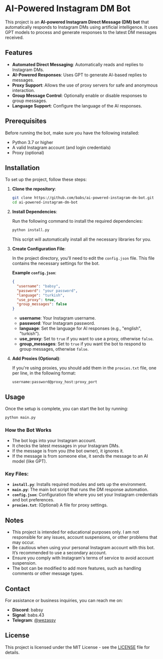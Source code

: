 
# AI-Powered Instagram DM Bot

This project is an **AI-powered Instagram Direct Message (DM) bot** that automatically responds to Instagram DMs using artificial intelligence. It uses GPT models to process and generate responses to the latest DM messages received.

## Features

- **Automated Direct Messaging**: Automatically reads and replies to Instagram DMs.
- **AI-Powered Responses**: Uses GPT to generate AI-based replies to messages.
- **Proxy Support**: Allows the use of proxy servers for safe and anonymous interaction.
- **Group Message Control**: Optionally enable or disable responses to group messages.
- **Language Support**: Configure the language of the AI responses.

## Prerequisites

Before running the bot, make sure you have the following installed:

- Python 3.7 or higher
- A valid Instagram account (and login credentials)
- Proxy (optional)

## Installation

To set up the project, follow these steps:

1. **Clone the repository**:

   ```bash
   git clone https://github.com/babs/ai-powered-instagram-dm-bot.git
   cd ai-powered-instagram-dm-bot
   ```

2. **Install Dependencies**:

   Run the following command to install the required dependencies:

   ```bash
   python install.py
   ```

   This script will automatically install all the necessary libraries for you.

3. **Create Configuration File**:

   In the project directory, you'll need to edit the `config.json` file. This file contains the necessary settings for the bot.

   **Example `config.json`**:

   ```json
   {
     "username": "babsy",
     "password": "your password",
     "language": "turkish",
     "use_proxy": true,
     "group_messages": false
   }
   ```

   - **username**: Your Instagram username.
   - **password**: Your Instagram password.
   - **language**: Set the language for AI responses (e.g., "english", "turkish").
   - **use_proxy**: Set to `true` if you want to use a proxy, otherwise `false`.
   - **group_messages**: Set to `true` if you want the bot to respond to group messages, otherwise `false`.

4. **Add Proxies (Optional)**:

   If you're using proxies, you should add them in the `proxies.txt` file, one per line, in the following format:

   ```
   username:password@proxy_host:proxy_port
   ```

## Usage

Once the setup is complete, you can start the bot by running:

```bash
python main.py
```

### How the Bot Works

- The bot logs into your Instagram account.
- It checks the latest messages in your Instagram DMs.
- If the message is from you (the bot owner), it ignores it.
- If the message is from someone else, it sends the message to an AI model (like GPT).

### Key Files:

- **`install.py`**: Installs required modules and sets up the environment.
- **`main.py`**: The main bot script that runs the DM response automation.
- **`config.json`**: Configuration file where you set your Instagram credentials and bot preferences.
- **`proxies.txt`**: (Optional) A file for proxy settings.

## Notes

- This project is intended for educational purposes only. I am not responsible for any issues, account suspensions, or other problems that may occur.
- Be cautious when using your personal Instagram account with this bot. It’s recommended to use a secondary account.
- Ensure you comply with Instagram's terms of service to avoid account suspension.
- The bot can be modified to add more features, such as handling comments or other message types.

## Contact

For assistance or business inquiries, you can reach me on:

- **Discord**: babsy
- **Signal**: babs.43
- **Telegram**: [@wezassy](https://t.me/wezassy)

## License

This project is licensed under the MIT License - see the [LICENSE](LICENSE) file for details.
